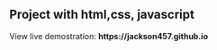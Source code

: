 <h2>Project with html,css, javascript</h2>
View live demostration:
<b>https://jackson457.github.io</b>

